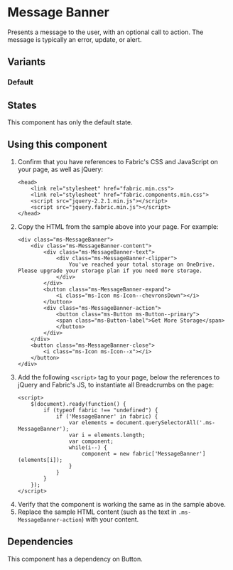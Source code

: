 # Message Banner
Presents a message to the user, with an optional call to action. The message is typically an error, update, or alert.

## Variants

### Default
<!---
{{> MessageBannerExample props=MessageBannerExampleModel.props }}
--->

## States
This component has only the default state.

## Using this component
1. Confirm that you have references to Fabric's CSS and JavaScript on your page, as well as jQuery:
    ```
    <head>
        <link rel="stylesheet" href="fabric.min.css">
        <link rel="stylesheet" href="fabric.components.min.css">
        <script src="jquery-2.2.1.min.js"></script>
        <script src="jquery.fabric.min.js"></script>
    </head>
    ```
2. Copy the HTML from the sample above into your page. For example:
    ```
    <div class="ms-MessageBanner">
        <div class="ms-MessageBanner-content">
            <div class="ms-MessageBanner-text">
                <div class="ms-MessageBanner-clipper">
                    You've reached your total storage on OneDrive. Please upgrade your storage plan if you need more storage.
                </div>
            </div>
            <button class="ms-MessageBanner-expand">
                <i class="ms-Icon ms-Icon--chevronsDown"></i>
            </button>
            <div class="ms-MessageBanner-action">
                <button class="ms-Button ms-Button--primary">
                <span class="ms-Button-label">Get More Storage</span>
                </button>
            </div>
        </div>
        <button class="ms-MessageBanner-close">
            <i class="ms-Icon ms-Icon--x"></i>
        </button>
    </div>
    ```
3. Add the following `<script>` tag to your page, below the references to jQuery and Fabric's JS, to instantiate all Breadcrumbs on the page:
    ```
    <script>
        $(document).ready(function() {
            if (typeof fabric !== "undefined") {
                if ('MessageBanner' in fabric) {
                    var elements = document.querySelectorAll('.ms-MessageBanner');
                    var i = elements.length;
                    var component;
                    while(i--) {
                        component = new fabric['MessageBanner'](elements[i]);
                    }
                }
            }
        });
    </script>
    ```
4. Verify that the component is working the same as in the sample above.
5. Replace the sample HTML content (such as the text in `.ms-MessageBanner-action`) with your content.

## Dependencies
This component has a dependency on Button.